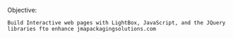 
Objective:

	Build Interactive web pages with LightBox, JavaScript, and the JQuery libraries fto enhance jmapackagingsolutions.com


